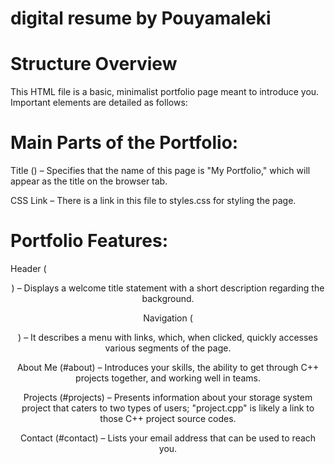 # digital resume by Pouyamaleki

# Structure Overview
This HTML file is a basic, minimalist portfolio page meant to introduce you. Important elements are detailed as follows:

# Main Parts of the Portfolio:
Title (<title>My Portfolio</title>) – Specifies that the name of this page is "My Portfolio," which will appear as the title on the browser tab.

CSS Link – There is a link in this file to styles.css for styling the page.

# Portfolio Features:
Header (<header>) – Displays a welcome title statement with a short description regarding the background.

Navigation (<nav>) – It describes a menu with links, which, when clicked, quickly accesses various segments of the page.

About Me (#about) – Introduces your skills, the ability to get through C++ projects together, and working well in teams.

Projects (#projects) – Presents information about your storage system project that caters to two types of users; "project.cpp" is likely a link to those C++ project source codes.

Contact (#contact) – Lists your email address that can be used to reach you.
